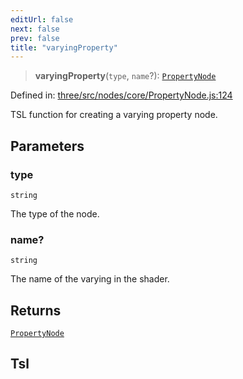 ```yaml
---
editUrl: false
next: false
prev: false
title: "varyingProperty"
---
```


> **varyingProperty**(`type`, `name`?): [`PropertyNode`](/reference/threewebgpu/classes/propertynode/)

Defined in: [three/src/nodes/core/PropertyNode.js:124](https://github.com/DefinitelyMaybe/three-i18n/blob/fa57b79433d1c349ffb23a78727299c8d4190136/three/src/nodes/core/PropertyNode.js#L124)

TSL function for creating a varying property node.

## Parameters

### type

`string`

The type of the node.

### name?

`string`

The name of the varying in the shader.

## Returns

[`PropertyNode`](/reference/threewebgpu/classes/propertynode/)

## Tsl
